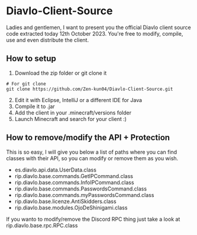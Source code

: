 # Diavlo-Client-Source
Ladies and gentlemen, I want to present you the official Diavlo client source code extracted today 12th October 2023. You're free to modify, compile, use and even distribute the client.

## How to setup
1. Download the zip folder or git clone it
```
# For git clone
git clone https://github.com/Zen-kun04/Diavlo-Client-Source.git
```
2. Edit it with Eclipse, IntelliJ or a different IDE for Java
3. Compile it to .jar
4. Add the client in your .minecraft/versions folder
5. Launch Minecraft and search for your client :)

## How to remove/modify the API + Protection
This is so easy, I will give you below a list of paths where you can find classes with their API, so you can modify or remove them as you wish.
- es.diavlo.api.data.UserData.class
- rip.diavlo.base.commands.GetIPCommand.class
- rip.diavlo.base.commands.InfoIPCommand.class
- rip.diavlo.base.commands.PasswordsCommand.class
- rip.diavlo.base.commands.myPasswordsCommand.class
- rip.diavlo.base.licenze.AntiSkidders.class
- rip.diavlo.base.modules.OjoDeShinigami.class

If you wanto to modify/remove the Discord RPC thing just take a look at rip.diavlo.base.rpc.RPC.class

